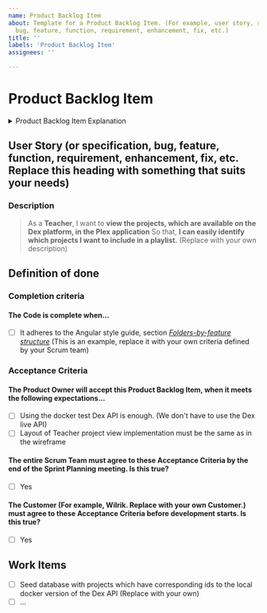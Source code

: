 ```yaml
---
name: Product Backlog Item
about: Template for a Product Backlog Item. (For example, user story, specification,
  bug, feature, function, requirement, enhancement, fix, etc.)
title: ''
labels: 'Product Backlog Item'
assignees: ''

---
```


# Product Backlog Item
<details>
<summary>Product Backlog Item Explanation</summary>

_A Product Backlog Item is a single element of work that exists in the product backlog. This could be a  user story, specification, bug, feature, function, requirement, enhancement, fix, etc. In more general terms, this item represents an individual task that needs to be taken care of to improve the project or fix an issue._

</details>

## User Story (or specification, bug, feature, function, requirement, enhancement, fix, etc. Replace this heading with something that suits your needs)

### Description
> As a **Teacher**,
	I want to **view the projects, which are available on the Dex platform, in the Plex application**
	So that, **I can easily identify which projects I want to include in a playlist.** (Replace with your own description)

## Definition of done

### Completion criteria

#### The Code is complete when...
- [ ] It adheres to the Angular style guide, section [_Folders-by-feature structure_](https://angular.io/guide/styleguide#folders-by-feature-structure) (This is an example, replace it with your own criteria defined by your Scrum team)

### Acceptance Criteria
#### The Product Owner will accept this Product Backlog Item, when it meets the following expectations...
- [ ] Using the docker test Dex API is enough. (We don't have to use the Dex live API)
- [ ] Layout of Teacher project view implementation must be the same as in the wireframe

#### The entire Scrum Team must agree to these Acceptance Criteria by the end of the Sprint Planning meeting. Is this true?
- [ ] Yes

#### The Customer (For example, Wilrik. Replace with your own Customer.) must agree to these Acceptance Criteria before development starts. Is this true?
- [ ] Yes

## Work Items
- [ ] Seed database with projects which have corresponding ids to the local docker version of the Dex API (Replace with your own)
- [ ] ...
